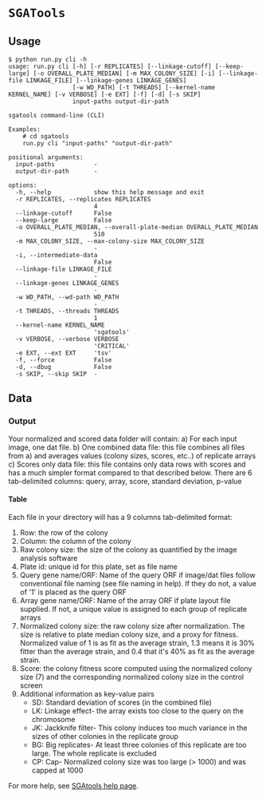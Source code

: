# `SGATools`

## Usage
```
$ python run.py cli -h
usage: run.py cli [-h] [-r REPLICATES] [--linkage-cutoff] [--keep-large] [-o OVERALL_PLATE_MEDIAN] [-m MAX_COLONY_SIZE] [-i] [--linkage-file LINKAGE_FILE] [--linkage-genes LINKAGE_GENES]
                  [-w WD_PATH] [-t THREADS] [--kernel-name KERNEL_NAME] [-v VERBOSE] [-e EXT] [-f] [-d] [-s SKIP]
                  input-paths output-dir-path

sgatools command-line (CLI) 

Examples:
    # cd sgatools
    run.py cli "input-paths" "output-dir-path"

positional arguments:
  input-paths           -
  output-dir-path       -

options:
  -h, --help            show this help message and exit
  -r REPLICATES, --replicates REPLICATES
                        4
  --linkage-cutoff      False
  --keep-large          False
  -o OVERALL_PLATE_MEDIAN, --overall-plate-median OVERALL_PLATE_MEDIAN
                        510
  -m MAX_COLONY_SIZE, --max-colony-size MAX_COLONY_SIZE
                        -
  -i, --intermediate-data
                        False
  --linkage-file LINKAGE_FILE
                        -
  --linkage-genes LINKAGE_GENES
                        -
  -w WD_PATH, --wd-path WD_PATH
                        -
  -t THREADS, --threads THREADS
                        1
  --kernel-name KERNEL_NAME
                        'sgatools'
  -v VERBOSE, --verbose VERBOSE
                        'CRITICAL'
  -e EXT, --ext EXT     'tsv'
  -f, --force           False
  -d, --dbug            False
  -s SKIP, --skip SKIP  -
```

## Data

### Output

Your normalized and scored data folder will contain:
a) For each input image, one dat file. 
b) One combined data file: this file combines all files from a) and averages values (colony sizes, scores, etc..) of replicate arrays 
c) Scores only data file: this file contains only data rows with scores and has a much simpler format compared to that described below. There are 6 tab-delimited columns: query, array, score, standard deviation, p-value

#### Table

Each file in your directory will has a 9 columns tab-delimited format:

1. Row: the row of the colony
2. Column: the column of the colony
3. Raw colony size: the size of the colony as quantified by the image analysis software
4. Plate id: unique id for this plate, set as file name 
5. Query gene name/ORF: Name of the query ORF if image/dat files follow conventional file naming (see file naming in help). If they do not, a value of '1' is placed as the query ORF
6. Array gene name/ORF: Name of the array ORF if plate layout file supplied. If not, a unique value is assigned to each group of replicate arrays 
7. Normalized colony size: the raw colony size after normalization. The size is relative to plate median colony size, and a proxy for fitness. Normalized value of 1 is as fit as the average strain, 1.3 means it is 30% fitter than the average strain, and 0.4 that it's 40% as fit as the average strain.
8. Score: the colony fitness score computed using the normalized colony size (7) and the corresponding normalized colony size in the control screen
9. Additional information as key-value pairs
	* SD: Standard deviation of scores (in the combined file)
	* LK: Linkage effect- the array exists too close to the query on the chromosome
	* JK: Jackknife filter- This colony induces too much variance in the sizes of other colonies in the replicate group
	* BG: Big replicates- At least three colonies of this replicate are too large. The whole replicate is excluded
	* CP: Cap- Normalized colony size was too large (> 1000) and was capped at 1000

For more help, see [SGAtools help page](http://sgatools.ccbr.utoronto.ca/help).
